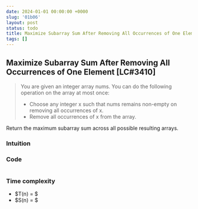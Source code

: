 ```yaml
---
date: 2024-01-01 00:00:00 +0000
slug: '01b06'
layout: post
status: todo
title: Maximize Subarray Sum After Removing All Occurrences of One Element
tags: []
---
```


## Maximize Subarray Sum After Removing All Occurrences of One Element [LC#3410]
> You are given an integer array nums. You can do the following operation on the array at most once:
> - Choose any integer x such that nums remains non-empty on removing all occurrences of x. 
> - Remove all occurrences of x from the array.

Return the maximum subarray sum across all possible resulting arrays.

### Intuition

### Code
```python

```

### Time complexity
- $T(n) = $ 
- $S(n) = $
